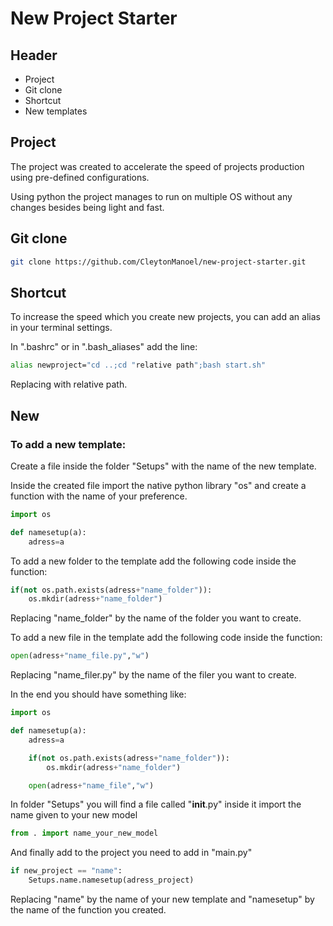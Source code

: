 # New Project Starter

## Header

- Project
- Git clone
- Shortcut
- New templates


## Project

The project was created to accelerate the speed of projects  production using pre-defined configurations.

Using python the project manages to run on multiple OS without any changes besides being light and fast.

## Git clone

```sh
git clone https://github.com/CleytonManoel/new-project-starter.git
```

## Shortcut

To increase the speed which you create new projects, you can add an alias in your terminal settings.

In ".bashrc" or in ".bash_aliases" add the line:

```sh
alias newproject="cd ..;cd "relative path";bash start.sh"
```

Replacing with relative path.


## New 

### To add a new template:

Create a file inside the folder "Setups" with the name of the new template.

Inside the created file import the native python library "os" and create a function with the name of your preference.

```py
import os

def namesetup(a):
    adress=a 
```

To add a new folder to the template add the following code inside the function:


```py 
if(not os.path.exists(adress+"name_folder")):
    os.mkdir(adress+"name_folder")
```

Replacing "name_folder" by the name of the folder you want to create.

To add a new file in the template add the following code inside the function:

```py
open(adress+"name_file.py","w")  
```

Replacing "name_filer.py" by the name of the filer you want to create.

In the end you should have something like:

```py
import os

def namesetup(a):
    adress=a 

    if(not os.path.exists(adress+"name_folder")):
        os.mkdir(adress+"name_folder")

    open(adress+"name_file","w")  
```


In folder "Setups" you will find a file called "__init__.py" inside it import the name given to your new model


```py
from . import name_your_new_model
```


And finally add to the project you need to add in "main.py"

```py
if new_project == "name":
    Setups.name.namesetup(adress_project)
```

Replacing "name" by the name of your new template and "namesetup" by the name of the function you created.
